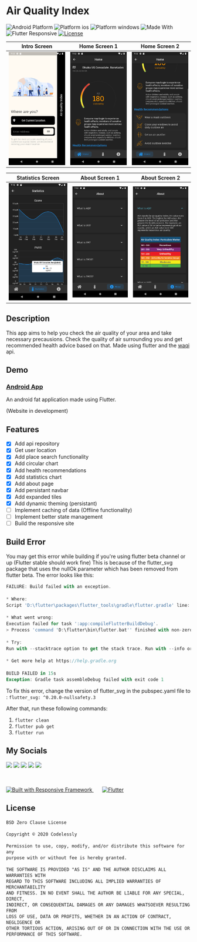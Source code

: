 # Air Quality Index

![Android Platform](https://img.shields.io/badge/platform-android-brightgreen?style=flat-square)
![Platform ios](https://img.shields.io/badge/platform-ios-brightgreen?style=flat-square)
![Platform windows](https://img.shields.io/badge/platform-windows-brightgreen?style=flat-square)
![Made With](https://img.shields.io/badge/made%20with-flutter-blue?style=flat-square)
![Flutter Responsive](https://img.shields.io/badge/flutter-responsive-brightgreen.svg?style=flat-square)
[![License](https://img.shields.io/badge/License-BSD%200--Clause-orange.svg?style=flat-square)](https://opensource.org/licenses/0BSD)



|                      Intro Screen                         |                      Home Screen 1                        |                      Home Screen 2                       |
| :---------------------------------------------------------------: | :-------------------------------------------------------------: | :--------------------------------------------------------------: |
| <img src="screenshots/intro.png" alt="drawing" width="270"/> | <img src="screenshots/home_1.png" alt="drawing" width="270"/> | <img src="screenshots/home_2.png" alt="drawing" width="270"/> |


|                        Statistics Screen                         |                         About Screen 1                        |                      About Screen 2                       |
| :---------------------------------------------------------------: | :-------------------------------------------------------------: | :--------------------------------------------------------------: |
| <img src="screenshots/statistics.png" alt="drawing" width="270"/> | <img src="screenshots/about_1.png" alt="drawing" width="270"/> | <img src="screenshots/about_2.png" alt="drawing" width="270"/> |

## Description
This app aims to help you check the air quality of your area and take necessary precausions. Check the quality of air surrounding you and get recommended health advice based on that. Made using flutter and the [waqi](https://waqi.info/) api.

## Demo
### [Android App](https://drive.google.com/file/d/1uCLp-dDWwGQEKbUW1BSDhCxdUwPOuGp-/view?usp=sharing)

An android fat application made using Flutter.

(Website in development)


## Features

- [x] Add api repository
- [x] Get user location
- [x] Add place search functionality
- [x] Add circular chart
- [x] Add health recommendations
- [x] Add statistics chart
- [x] Add about page
- [x] Add persistant navbar
- [x] Add expanded tiles
- [x] Add dynamic theming (persistant)
- [ ] Implement caching of data (Offline functionality)
- [ ] Implement better state management
- [ ] Build the responsive site

## Build Error
You may get this error while building if you're using flutter beta channel or up (Flutter stable should work fine) This is because of the flutter_svg package that uses the nullOk parameter which has been removed from flutter beta. The error looks like this:

```dart
FAILURE: Build failed with an exception.

* Where:
Script 'D:\flutter\packages\flutter_tools\gradle\flutter.gradle' line: 991

* What went wrong:
Execution failed for task ':app:compileFlutterBuildDebug'.
> Process 'command 'D:\flutter\bin\flutter.bat'' finished with non-zero exit value 1

* Try:
Run with --stacktrace option to get the stack trace. Run with --info or --debug option to get more log output. Run with --scan to get full insights.

* Get more help at https://help.gradle.org

BUILD FAILED in 15s
Exception: Gradle task assembleDebug failed with exit code 1
```

To fix this error, change the version of flutter_svg in the pubspec.yaml file to : 
```flutter_svg: ^0.20.0-nullsafety.3```

After that, run these following commands:

1. ```flutter clean```
2. ```flutter pub get```
3. ```flutter run```

## My Socials

[<img src="https://raw.githubusercontent.com/paulrobertlloyd/socialmediaicons/main/facebook-48x48.png">](http://www.facebook.com/ihni7/)
[<img src="https://raw.githubusercontent.com/paulrobertlloyd/socialmediaicons/main/twitter-48x48.png">](http://www.twitter.com/ikramhasandev)
[<img src="https://raw.githubusercontent.com/paulrobertlloyd/socialmediaicons/main/github-48x48.png">](https://github.com/ikramhasan/)
[<img src="https://raw.githubusercontent.com/paulrobertlloyd/socialmediaicons/main/reddit-48x48.png">](https://www.reddit.com/user/ikramhasan)
[<img src="https://raw.githubusercontent.com/paulrobertlloyd/socialmediaicons/main/linkedin-48x48.png">](https://www.linkedin.com/in/ikram-hasan-8a2b8a205/)

</br>
</br>

<a href="https://github.com/Codelessly/ResponsiveFramework">
  <img alt="Built with Responsive Framework"
       src="https://raw.githubusercontent.com/Codelessly/ResponsiveFramework/master/packages/Built%20with%20Responsive%20Badge.png"/>
</a>  &nbsp &nbsp &nbsp

<a href="https://github.com/flutter/flutter">
  <img alt="Flutter"
       src="https://raw.githubusercontent.com/Codelessly/ResponsiveFramework/master/packages/Flutter%20Logo%20Banner.png" />
</a>

## License

    BSD Zero Clause License

    Copyright © 2020 Codelessly

    Permission to use, copy, modify, and/or distribute this software for any
    purpose with or without fee is hereby granted.

    THE SOFTWARE IS PROVIDED "AS IS" AND THE AUTHOR DISCLAIMS ALL WARRANTIES WITH
    REGARD TO THIS SOFTWARE INCLUDING ALL IMPLIED WARRANTIES OF MERCHANTABILITY
    AND FITNESS. IN NO EVENT SHALL THE AUTHOR BE LIABLE FOR ANY SPECIAL, DIRECT,
    INDIRECT, OR CONSEQUENTIAL DAMAGES OR ANY DAMAGES WHATSOEVER RESULTING FROM
    LOSS OF USE, DATA OR PROFITS, WHETHER IN AN ACTION OF CONTRACT, NEGLIGENCE OR
    OTHER TORTIOUS ACTION, ARISING OUT OF OR IN CONNECTION WITH THE USE OR
    PERFORMANCE OF THIS SOFTWARE.
